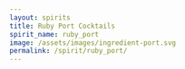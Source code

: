 ```yaml
---
layout: spirits
title: Ruby Port Cocktails
spirit_name: ruby_port
image: /assets/images/ingredient-port.svg
permalink: /spirit/ruby_port/
---
```


